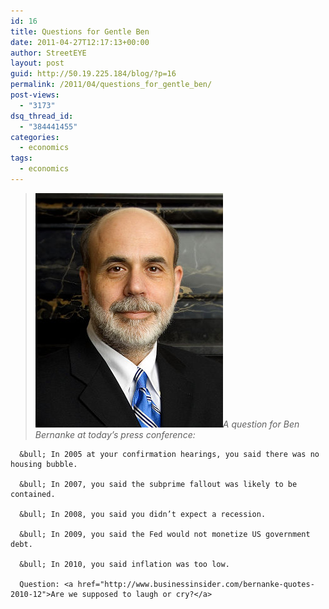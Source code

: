 ```yaml
---
id: 16
title: Questions for Gentle Ben
date: 2011-04-27T12:17:13+00:00
author: StreetEYE
layout: post
guid: http://50.19.225.184/blog/?p=16
permalink: /2011/04/questions_for_gentle_ben/
post-views:
  - "3173"
dsq_thread_id:
  - "384441455"
categories:
  - economics
tags:
  - economics
---
```

> *<img src="/assets/2020/300px-Ben_Bernanke_official_portrait.jpg" alt="Official portrait of Federal Reserve Chairman ..." width="300" height="375" />A question for Ben Bernanke at today’s press conference:*
<!--more-->
      &bull; In 2005 at your confirmation hearings, you said there was no housing bubble.
    
      &bull; In 2007, you said the subprime fallout was likely to be contained.
    
      &bull; In 2008, you said you didn’t expect a recession.
    
      &bull; In 2009, you said the Fed would not monetize US government debt.
    
      &bull; In 2010, you said inflation was too low.
    
      Question: <a href="http://www.businessinsider.com/bernanke-quotes-2010-12">Are we supposed to laugh or cry?</a>
